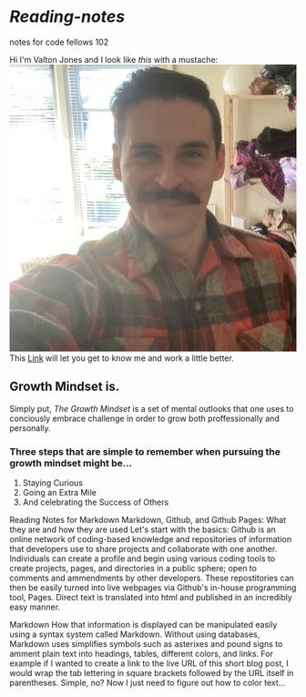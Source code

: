 # *Reading-notes*
notes for code fellows 102

Hi I'm Valton Jones and I look like *this* with a mustache:
![](T02MD9XTF-U01MEN28MJM-c0ee9d40748d-512.jpg)
This [Link](https://github.com/jones-trae) will let you get to know me and work a little better.

## **Growth Mindset is.**

Simply put, *The Growth Mindset* is a set of mental outlooks that one uses to conciously embrace challenge in order to grow both proffessionally and personally. 

### Three steps that are simple to remember when pursuing the growth mindset might be...
1. Staying Curious
2. Going an Extra Mile
3. And celebrating the Success of Others

Reading Notes for Markdown
Markdown, Github, and Github Pages: What they are and how they are used
Let's start with the basics: Github is an online network of coding-based knowledge and repositories of information that developers use to share projects and collaborate with one another. Individuals can create a profile and begin using various coding tools to create projects, pages, and directories in a public sphere; open to comments and ammendments by other developers. These repostitories can then be easily turned into live webpages via Github's in-house programming tool, Pages. Direct text is translated into html and published in an incredibly easy manner.

Markdown
How that information is displayed can be manipulated easily using a syntax system called Markdown. Without using databases, Markdown uses simplifies symbols such as asterixes and pound signs to amment plain text into headings, tables, different colors, and links. For example if I wanted to create a link to the live URL of this short blog post, I would wrap the tab lettering in square brackets followed by the URL itself in parentheses. Simple, no? Now I just need to figure out how to color text...
